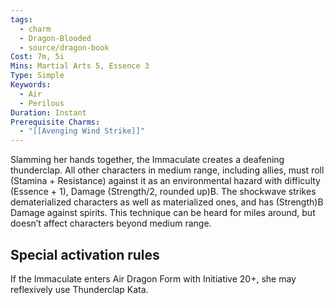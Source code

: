 ```yaml
---
tags:
  - charm
  - Dragon-Blooded
  - source/dragon-book
Cost: 7m, 5i
Mins: Martial Arts 5, Essence 3
Type: Simple
Keywords:
  - Air
  - Perilous
Duration: Instant
Prerequisite Charms:
  - "[[Avenging Wind Strike]]"
---
```

Slamming her hands together, the Immaculate creates a deafening thunderclap. All other characters in medium range, including allies, must roll (Stamina + Resistance) against it as an environmental hazard with difficulty (Essence + 1), Damage (Strength/2, rounded up)B. The shockwave strikes dematerialized characters as well as materialized ones, and has (Strength)B Damage against spirits. This technique can be heard for miles around, but doesn’t affect characters beyond medium range. 

## Special activation rules

If the Immaculate enters Air Dragon Form with Initiative 20+, she may reflexively use Thunderclap Kata.